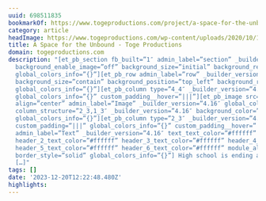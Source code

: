 ```yaml
---
uuid: 698511835
bookmarkOf: https://www.togeproductions.com/project/a-space-for-the-unbound/
category: article
headImage: https://www.togeproductions.com/wp-content/uploads/2020/10/1200x628.png
title: A Space for the Unbound - Toge Productions
domain: togeproductions.com
description: "[et_pb_section fb_built=”1″ admin_label=”section” _builder_version=”4.16″
  background_enable_image=”off” background_size=”initial” background_repeat=”repeat”
  global_colors_info=”{}”][et_pb_row admin_label=”row” _builder_version=”4.16″ background_enable_image=”off”
  background_size=”contain” background_position=”top_left” background_repeat=”repeat”
  global_colors_info=”{}”][et_pb_column type=”4_4″ _builder_version=”4.16″ custom_padding=”|||”
  global_colors_info=”{}” custom_padding__hover=”|||”][et_pb_image src=”https://www.togeproductions.com/wp-content/uploads/2020/04/PressKit-Header-1000×388-1.png”
  align=”center” admin_label=”Image” _builder_version=”4.16″ global_colors_info=”{}”][/et_pb_image][/et_pb_column][/et_pb_row][et_pb_row
  column_structure=”2_3,1_3″ _builder_version=”4.16″ background_color=”#0c71c3″ custom_padding=”20px|20px|20px|20px”
  global_colors_info=”{}”][et_pb_column type=”2_3″ _builder_version=”4.16″ background_position=”top_left”
  custom_padding=”|||” global_colors_info=”{}” custom_padding__hover=”|||”][et_pb_text
  admin_label=”Text” _builder_version=”4.16″ text_text_color=”#ffffff” header_text_color=”#ffffff”
  header_2_text_color=”#ffffff” header_3_text_color=”#ffffff” header_4_text_color=”#ffffff”
  header_5_text_color=”#ffffff” header_6_text_color=”#ffffff” module_alignment=”left”
  border_style=”solid” global_colors_info=”{}”] High school is ending and the world
  […]"
tags: []
date: '2023-12-20T12:22:48.480Z'
highlights:
---
```




